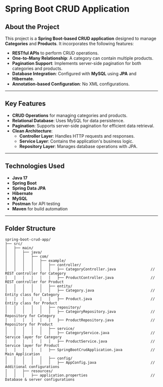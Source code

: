 # Spring Boot CRUD Application

## About the Project

This project is a **Spring Boot-based CRUD application** designed to manage **Categories** and **Products**. It incorporates the following features:

- **RESTful APIs** to perform CRUD operations.
- **One-to-Many Relationship**: A category can contain multiple products.
- **Pagination Support**: Implements server-side pagination for both categories and products.
- **Database Integration**: Configured with **MySQL** using **JPA** and **Hibernate**.
- **Annotation-based Configuration**: No XML configurations.

---

## Key Features

- **CRUD Operations** for managing categories and products.
- **Relational Database**: Uses MySQL for data persistence.
- **Pagination**: Supports server-side pagination for efficient data retrieval.
- **Clean Architecture**:
  - **Controller Layer**: Handles HTTP requests and responses.
  - **Service Layer**: Contains the application's business logic.
  - **Repository Layer**: Manages database operations with JPA.

---

## Technologies Used

- **Java 17**
- **Spring Boot**
- **Spring Data JPA**
- **Hibernate**
- **MySQL**
- **Postman** for API testing
- **Maven** for build automation

---

## Folder Structure

```plaintext
spring-boot-crud-app/
├── src/
│   ├── main/
│   │   ├── java/
│   │   │   ├── com/
│   │   │   │   ├── example/
│   │   │   │   │   ├── controller/
│   │   │   │   │   │   ├── CategoryController.java                // REST controller for Category
│   │   │   │   │   │   ├── ProductController.java                 // REST controller for Product
│   │   │   │   │   ├── entity/
│   │   │   │   │   │   ├── Category.java                          // Entity class for Category
│   │   │   │   │   │   ├── Product.java                           // Entity class for Product
│   │   │   │   │   ├── repository/
│   │   │   │   │   │   ├── CategoryRepository.java                // Repository for Category
│   │   │   │   │   │   ├── ProductRepository.java                 // Repository for Product
│   │   │   │   │   ├── service/
│   │   │   │   │   │   ├── CategoryService.java                   // Service layer for Category
│   │   │   │   │   │   ├── ProductService.java                    // Service layer for Product
│   │   │   │   │   ├── SpringBootCrudApplication.java             // Main Application
│   │   │   │   │   ├── config/
│   │   │   │   │   │   ├── AppConfig.java                         // Additional configurations
│   │   ├── resources/
│   │   │   ├── application.properties                             // Database & server configurations
